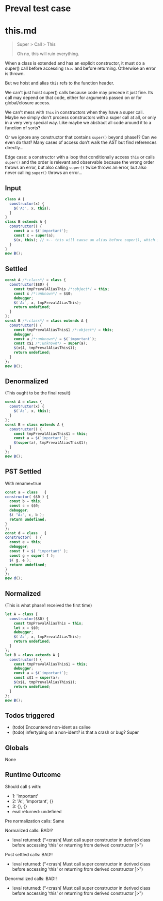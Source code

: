 # Preval test case

# this.md

> Super > Call > This
>
> Oh no, this will ruin everything.

When a class is extended and has an explicit constructor, it must do a
super() call before accessing `this` and before returning.
Otherwise an error is thrown.

But we hoist and alias `this` refs to the function header.

We can't just hoist super() calls because code may precede it just fine. Its call
may depend on that code, either for arguments passed on or for global/closure access.

We can't mess with `this` in constructors when they have a super call.
Maybe we simply don't process constructors with a super call at all, or only in a
very very special way. Like maybe we abstract all code around it to a function
of sorts?

Or we ignore any constructor that contains `super()` beyond phase1? Can we even
do that? Many cases of access don't walk the AST but find references directly...

Edge case: a constructor with a loop that conditionally access `this` or 
calls `super()` and the order is relevant and observable because the wrong
order throws an error, but also calling `super()` twice throws an error, but
also never calling `super()` throws an error...

## Input

`````js filename=intro
class A {
  constructor(x) {
    $('A:', x, this);
  }
}
class B extends A {
  constructor() {
    const a = $('important');
    const x = super(a);
    $(x, this); // <-- this will cause an alias before super(), which is illegal
  }
}
new B();
`````


## Settled


`````js filename=intro
const A /*:class*/ = class {
  constructor($$0) {
    const tmpPrevalAliasThis /*:object*/ = this;
    const x /*:unknown*/ = $$0;
    debugger;
    $(`A:`, x, tmpPrevalAliasThis);
    return undefined;
  }
};
const B /*:class*/ = class extends A {
  constructor() {
    const tmpPrevalAliasThis$1 /*:object*/ = this;
    debugger;
    const a /*:unknown*/ = $(`important`);
    const x$1 /*:unknown*/ = super(a);
    $(x$1, tmpPrevalAliasThis$1);
    return undefined;
  }
};
new B();
`````


## Denormalized
(This ought to be the final result)

`````js filename=intro
const A = class {
  constructor(x) {
    $(`A:`, x, this);
  }
};
const B = class extends A {
  constructor() {
    const tmpPrevalAliasThis$1 = this;
    const a = $(`important`);
    $(super(a), tmpPrevalAliasThis$1);
  }
};
new B();
`````


## PST Settled
With rename=true

`````js filename=intro
const a = class   {
constructor( $$0 ) {
  const b = this;
  const c = $$0;
  debugger;
  $( "A:", c, b );
  return undefined;
}
};
const d = class   {
constructor(  ) {
  const e = this;
  debugger;
  const f = $( "important" );
  const g = super( f );
  $( g, e );
  return undefined;
}
};
new d();
`````


## Normalized
(This is what phase1 received the first time)

`````js filename=intro
let A = class {
  constructor($$0) {
    const tmpPrevalAliasThis = this;
    let x = $$0;
    debugger;
    $(`A:`, x, tmpPrevalAliasThis);
    return undefined;
  }
};
let B = class extends A {
  constructor() {
    const tmpPrevalAliasThis$1 = this;
    debugger;
    const a = $(`important`);
    const x$1 = super(a);
    $(x$1, tmpPrevalAliasThis$1);
    return undefined;
  }
};
new B();
`````


## Todos triggered


- (todo) Encountered non-ident as callee
- (todo) infertyping on a non-ident? is that a crash or bug? Super


## Globals


None


## Runtime Outcome


Should call `$` with:
 - 1: 'important'
 - 2: 'A:', 'important', {}
 - 3: {}, {}
 - eval returned: undefined

Pre normalization calls: Same

Normalized calls: BAD!?
 - !eval returned: ("<crash[ Must call super constructor in derived class before accessing 'this' or returning from derived constructor ]>")

Post settled calls: BAD!!
 - !eval returned: ("<crash[ Must call super constructor in derived class before accessing 'this' or returning from derived constructor ]>")

Denormalized calls: BAD!!
 - !eval returned: ("<crash[ Must call super constructor in derived class before accessing 'this' or returning from derived constructor ]>")
